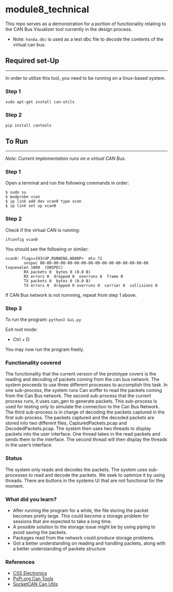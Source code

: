 # module8_technical
This repo serves as a demonstration for a portion of functionality relating to the CAN Bus Visualizer tool currently in the design process.

* Note: `honda.dbc` is used as a test dbc file to decode the contents of the virtual can bus.

## Required set-Up
-------
In order to utilize this tool, you need to be running on a linux-based system.

### Step 1
`sudo apt-get install can-utils`
### Step 2
`pip install cantools`

## To Run
----
<i>Note: Current implementation runs on a virtual CAN Bus.</i>

### Step 1
Open a terminal and run the following commands in order:
```
$ sudo su
$ modprobe vcan
$ ip link add dev vcan0 type vcan
$ ip link set up vcan0
```
### Step 2
Check if the virtual CAN is running:

`ifconfig vcan0`

You should see the following or similar:

```
vcan0: flags=193<UP,RUNNING,NOARP>  mtu 72
        unspec 00-00-00-00-00-00-00-00-00-00-00-00-00-00-00-00  txqueuelen 1000  (UNSPEC)
        RX packets 0  bytes 0 (0.0 B)
        RX errors 0  dropped 0  overruns 0  frame 0
        TX packets 0  bytes 0 (0.0 B)
        TX errors 0  dropped 0 overruns 0  carrier 0  collisions 0
```

If CAN Bus network is not runnning, repeat from step 1 above.

### Step 3
To run the program:
`python3 Gui.py`

Exit root mode:
- Ctrl + D

You may now run the program freely.

### Functionality covered
The functionality that the current version of the prototype covers is the reading and decoding 
of packets coming from the can bus network. The system proceeds to use three different processes 
to accomplish this task. In one sub-process, the system runs Can sniffer to read the packets 
coming from the Can Bus network. The second sub-process that the current process runs, it uses 
can_gen to generate packets. This sub-process Is used for testing only to simulate the connection 
to the Can Bus Network.  The third sub-process is in charge of decoding the packets captured in 
the first sub-process. The packets captured and the decoded packets are stored into two different 
files, CapturedPackets.pcap and DecodedPackets.pcap. The system then uses two threads to display 
packets into the user interface. One thread takes in the read packets and sends them to the 
interface. The second thread will then display the threads in the user’s interface.

### Status
The system only reads and decodes the packets. The system uses sub-processes to read and decode 
the packets. We seek to optimize it by using threads. There are buttons in the systems UI that 
are not functional for the moment.

### What did you learn?
 * After running the program for a while, the file storing the packet becomes pretty large. This 
could become a storage problem for sessions that are expected to take a long time.
 * A possible solution to the storage issue might be by using piping to avoid saving the packets.
 * Packages read from the network could produce storage problems.
 * Got a better understanding on reading and handling packets, along with a better understanding 
of packets structure

### References
 * [CSS Electronics](https://www.csselectronics.com/pages/can-dbc-file-database-intro)
 * [PyPi.org Can Tools](https://pypi.org/project/cantools/)
 * [SocketCAN Can Utils](https://github.com/linux-can/can-utils)
